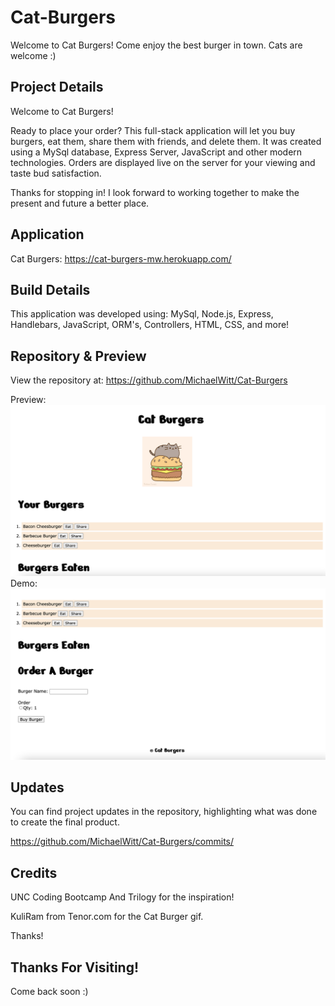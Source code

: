 # Cat-Burgers

Welcome to Cat Burgers! Come enjoy the best burger in town. Cats are welcome :)

## Project Details

Welcome to Cat Burgers!

Ready to place your order? This full-stack application will let you buy burgers, eat them, share them with friends, and delete them. It was created using a MySql database, Express Server, JavaScript and other modern technologies. Orders are displayed live on the server for your viewing and taste bud satisfaction.

Thanks for stopping in! I look forward to working together to make the present and future a better place.

## Application

Cat Burgers: https://cat-burgers-mw.herokuapp.com/

## Build Details

This application was developed using: MySql, Node.js, Express, Handlebars, JavaScript, ORM's, Controllers, HTML, CSS, and more!

## Repository & Preview

View the repository at: https://github.com/MichaelWitt/Cat-Burgers

Preview: ![Screenshot](./public/assets/img/Cat-Burgers.png)
Demo: ![Screenshot](./public/assets/img/Cat-Burgers-Demo.png)

## Updates

You can find project updates in the repository, highlighting what was done to create the final product.

https://github.com/MichaelWitt/Cat-Burgers/commits/

## Credits

UNC Coding Bootcamp And Trilogy for the inspiration!

KuliRam from Tenor.com for the Cat Burger gif.

Thanks!

## Thanks For Visiting!

Come back soon :)
